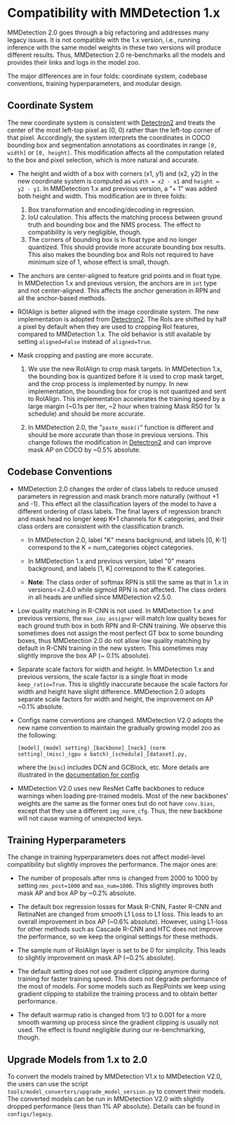 # Compatibility with MMDetection 1.x

MMDetection 2.0 goes through a big refactoring and addresses many legacy issues.
It is not compatible with the 1.x version, i.e., running inference with the same
model weights in these two versions will produce different results. Thus,
MMDetection 2.0 re-benchmarks all the models and provides their links and logs
in the model zoo.

The major differences are in four folds: coordinate system, codebase
conventions, training hyperparameters, and modular design.

## Coordinate System

The new coordinate system is consistent
with [Detectron2](https://github.com/facebookresearch/detectron2/) and treats
the center of the most left-top pixel as (0, 0) rather than the left-top corner
of that pixel.
Accordingly, the system interprets the coordinates in COCO bounding box and
segmentation annotations as coordinates in range `[0, width]` or `[0, height]`.
This modification affects all the computation related to the box and pixel
selection,
which is more natural and accurate.

- The height and width of a box with corners (x1, y1) and (x2, y2) in the new
  coordinate system is computed as `width = x2 - x1` and `height = y2 - y1`.
  In MMDetection 1.x and previous version, a "+ 1" was added both height and
  width.
  This modification are in three folds:
	
	1. Box transformation and encoding/decoding in regression.
	2. IoU calculation. This affects the matching process between ground truth
	   and bounding box and the NMS process. The effect to compatibility is very
	   negligible, though.
	3. The corners of bounding box is in float type and no longer quantized.
	   This should provide more accurate bounding box results. This also makes
	   the bounding box and RoIs not required to have minimum size of 1, whose
	   effect is small, though.

- The anchors are center-aligned to feature grid points and in float type.
  In MMDetection 1.x and previous version, the anchors are in `int` type and not
  center-aligned.
  This affects the anchor generation in RPN and all the anchor-based methods.

- ROIAlign is better aligned with the image coordinate system. The new
  implementation is adopted
  from [Detectron2](https://github.com/facebookresearch/detectron2/tree/master/detectron2/layers/csrc/ROIAlign).
  The RoIs are shifted by half a pixel by default when they are used to cropping
  RoI features, compared to MMDetection 1.x.
  The old behavior is still available by setting `aligned=False` instead
  of `aligned=True`.

- Mask cropping and pasting are more accurate.
	
	1. We use the new RoIAlign to crop mask targets. In MMDetection 1.x, the
	   bounding box is quantized before it is used to crop mask target, and the
	   crop process is implemented by numpy. In new implementation, the bounding
	   box for crop is not quantized and sent to RoIAlign. This implementation
	   accelerates the training speed by a large margin (~0.1s per iter, ~2 hour
	   when training Mask R50 for 1x schedule) and should be more accurate.
	
	2. In MMDetection 2.0, the "`paste_mask()`" function is different and should
	   be more accurate than those in previous versions. This change follows the
	   modification
	   in [Detectron2](https://github.com/facebookresearch/detectron2/blob/master/detectron2/structures/masks.py)
	   and can improve mask AP on COCO by ~0.5% absolute.

## Codebase Conventions

- MMDetection 2.0 changes the order of class labels to reduce unused parameters
  in regression and mask branch more naturally (without +1 and -1).
  This effect all the classification layers of the model to have a different
  ordering of class labels. The final layers of regression branch and mask head
  no longer keep K+1 channels for K categories, and their class orders are
  consistent with the classification branch.
	
	- In MMDetection 2.0, label "K" means background, and labels [0, K-1]
	  correspond to the K = num_categories object categories.
	
	- In MMDetection 1.x and previous version, label "0" means background, and
	  labels [1, K] correspond to the K categories.
	
	- **Note**: The class order of softmax RPN is still the same as that in 1.x
	  in versions<=2.4.0 while sigmoid RPN is not affected. The class orders in
	  all heads are unified since MMDetection v2.5.0.

- Low quality matching in R-CNN is not used. In MMDetection 1.x and previous
  versions, the `max_iou_assigner` will match low quality boxes for each ground
  truth box in both RPN and R-CNN training. We observe this sometimes does not
  assign the most perfect GT box to some bounding boxes,
  thus MMDetection 2.0 do not allow low quality matching by default in R-CNN
  training in the new system. This sometimes may slightly improve the box AP (~
  0.1% absolute).

- Separate scale factors for width and height. In MMDetection 1.x and previous
  versions, the scale factor is a single float in mode `keep_ratio=True`. This
  is slightly inaccurate because the scale factors for width and height have
  slight difference. MMDetection 2.0 adopts separate scale factors for width and
  height, the improvement on AP ~0.1% absolute.

- Configs name conventions are changed. MMDetection V2.0 adopts the new name
  convention to maintain the gradually growing model zoo as the following:

  ```shell
  [model]_(model setting)_[backbone]_[neck]_(norm setting)_(misc)_(gpu x batch)_[schedule]_[dataset].py,
  ```

  where the (`misc`) includes DCN and GCBlock, etc. More details are illustrated
  in the [documentation for config](config.md)

- MMDetection V2.0 uses new ResNet Caffe backbones to reduce warnings when
  loading pre-trained models. Most of the new backbones' weights are the same as
  the former ones but do not have `conv.bias`, except that they use a
  different `img_norm_cfg`. Thus, the new backbone will not cause warning of
  unexpected keys.

## Training Hyperparameters

The change in training hyperparameters does not affect
model-level compatibility but slightly improves the performance. The major ones
are:

- The number of proposals after nms is changed from 2000 to 1000 by
  setting `nms_post=1000` and `max_num=1000`.
  This slightly improves both mask AP and box AP by ~0.2% absolute.

- The default box regression losses for Mask R-CNN, Faster R-CNN and RetinaNet
  are changed from smooth L1 Loss to L1 loss. This leads to an overall
  improvement in box AP (~0.6% absolute). However, using L1-loss for other
  methods such as Cascade R-CNN and HTC does not improve the performance, so we
  keep the original settings for these methods.

- The sample num of RoIAlign layer is set to be 0 for simplicity. This leads to
  slightly improvement on mask AP (~0.2% absolute).

- The default setting does not use gradient clipping anymore during training for
  faster training speed. This does not degrade performance of the most of
  models. For some models such as RepPoints we keep using gradient clipping to
  stabilize the training process and to obtain better performance.

- The default warmup ratio is changed from 1/3 to 0.001 for a more smooth
  warming up process since the gradient clipping is usually not used. The effect
  is found negligible during our re-benchmarking, though.

## Upgrade Models from 1.x to 2.0

To convert the models trained by MMDetection V1.x to MMDetection V2.0, the users
can use the script `tools/model_converters/upgrade_model_version.py` to convert
their models. The converted models can be run in MMDetection V2.0 with slightly
dropped performance (less than 1% AP absolute).
Details can be found in `configs/legacy`.
